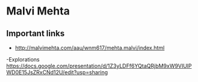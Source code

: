 # Malvi Mehta

## Important links

- http://malvimehta.com/aau/wnm617/mehta.malvi/index.html

-Explorations https://docs.google.com/presentation/d/1Z3yLDFf6YQtaQRjbM9xW9VIUlPWD0E15JsZRxCNd12U/edit?usp=sharing

